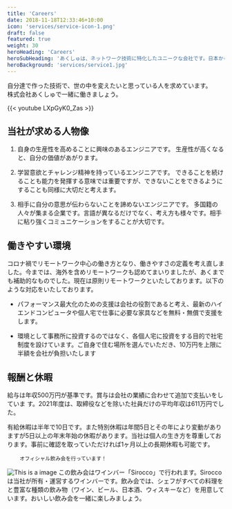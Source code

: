 ```yaml
---
title: 'Careers'
date: 2018-11-18T12:33:46+10:00
icon: 'services/service-icon-1.png'
draft: false
featured: true
weight: 30
heroHeading: 'Careers'
heroSubHeading: 'あくしゅは、ネットワーク技術に特化したユニークな会社です。日本から世界に技術を発信しつづけたいと考えています。私たちと一緒に夢を追いかけませんか？'
heroBackground: 'services/service1.jpg'
---
```


自分達で作った技術で、世の中を変えたいと思っている人を求めています。  
株式会社あくしゅで一緒に働きましょう。 

{{< youtube LXpGyK0_Zas >}}


## 当社が求める人物像

1. 自身の生産性を高めることに興味のあるエンジニアです。
生産性が高くなると、自分の価値があがります。
2. 学習意欲とチャレンジ精神を持っているエンジニアです。
できることを続けることも能力を発揮する意味では重要ですが、できないことをできるようにすることも同様に大切だと考えます。

3. 相手に自分の意思が伝わらないことを諦めないエンジニアです。
多国籍の人々が集まる企業です。言語が異なるだけでなく、考え方も様々です。相手に粘り強くコミュニケーションをすることが大切です。


## 働きやすい環境

コロナ禍でリモートワーク中⼼の働き⽅となり、働きやすさの定義を考え直しました。今までは、海外を含めリモートワークも認めてまいりましたが、あくまでも補助的なものでした。現在は原則リモートワークといたしております。以下のような対応をいたしております。


- パフォーマンス最⼤化のための⽀援は会社の役割であると考え、最新のハイエンドコンピュータや個⼈宅で仕事に必要な家具などを無料・無償で⽀援をします。

- 環境として事務所に投資するのではなく、各個⼈宅に投資をする目的で社宅制度を設けています。ご⾃⾝で住む場所を選んでいただき、10万円を上限に半額を会社が負担いたします


## 報酬と休暇
給与は年収500万円が基準です。賞与は会社の業績に合わせて追加で⽀払いをしていま
す。2021年度は、取締役などを除いた社員だけの平均年収は611万円でした。  

有給休暇は半年で10日です。また特別休暇は年間5日とその年により変動がありますが5日以上の年末年始の休暇があります。当社は個人の生き方を尊重しております。事前に確認を取っていただければ1ヶ月以上の長期休暇も可能です。

        オフィシャル飲み会を行っています！

![This is a image](/images/meeting.png)
この飲み会はワインバー「Sirocco」で行われます。Sirocco は当社が所有・運営するワインバーです。飲み会では、シェフがすべての料理をと豊富な種類の飲み物（ワイン、ビール、日本酒、ウィスキーなど）を用意しています。おいしい飲み会を一緒に楽しみましょう。 

